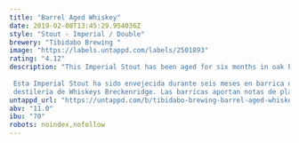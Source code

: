 ```yaml
---
title: "Barrel Aged Whiskey"
date: 2019-02-08T13:45:29.954036Z
style: "Stout - Imperial / Double"
brewery: "Tibidabo Brewing "
image: "https://labels.untappd.com/labels/2501893"
rating: "4.12"
description: "This Imperial Stout has been aged for six months in oak barrels from Breckenridge Whiskeys distillery. The barrels provide notes of ripe banana and brown sugar, with spicy notes of white pepper and toasted sesame. Warm texture, with touches of oak and a vanilla finish that balance perfectly with the bitterness of this beer.  Esta Imperial Stout ha sido envejecida durante seis meses en barrica de roble de la destilería de Whiskeys Breckenridge. Las barricas aportan notas de plátano maduro y azúcar moreno, con notas especiadas de pimienta blanca y sésamo tostado. De textura cálida, con toques de roble y un final avainillado equilibran a la perfección con el amargor de esta cerveza."
untappd_url: "https://untappd.com/b/tibidabo-brewing-barrel-aged-whiskey/2501893"
abv: "11.0"
ibu: "70"
robots: noindex,nofollow
---
```

